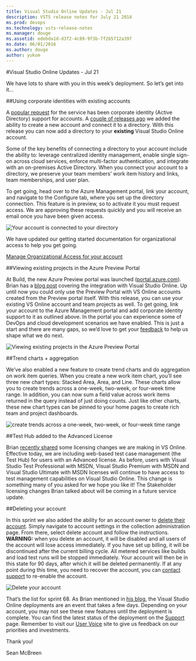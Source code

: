 ```yaml
---
title: Visual Studio Online Updates - Jul 21
description: VSTS release notes for July 21 2014
ms.prod: devops
ms.technology: vsts-release-notes
ms.manager: douge
ms.assetid: edebda1d-d3f2-4c89-9f3b-7f2b5712a397
ms.date: 06/01/2016
ms.author: douge
author: yukom
---
```


#Visual Studio Online Updates - Jul 21

We have lots to share with you in this week’s deployment. So let’s get into it…

##Using corporate identities with existing accounts

A [popular request](http://visualstudio.uservoice.com/forums/121579-visual-studio/suggestions/2605763-adfs-federated-authentication-for-visual-studio-on) for the service has been corporate identity (Active Directory) support for accounts. A [couple of releases ago](may-20-team-services.md) we added the ability to create a new account and connect it to a directory. With this release you can now add a directory to your **existing** Visual Studio Online account.

Some of the key benefits of connecting a directory to your account include the ability to: leverage centralized identity management, enable single sign-on across cloud services, enforce multi-factor authentication, and integrate with an on-premises Active Directory. When you connect your account to a directory, we preserve your team members’ work item history and links, team memberships, and user plan.

To get going, head over to the Azure Management portal, link your account, and navigate to the Configure tab, where you set up the directory connection. This feature is in preview, so to activate it you must request access. We are approving these requests quickly and you will receive an email once you have been given access.

![Your account is connected to your directory](_img/7_21_01.png)

We have updated our getting started documentation for organizational access to help you get going.

[Manage Organizational Access for your account](/vsts/manage-organization-access-for-your-account-vs)

##Viewing existing projects in the Azure Preview Portal

At Build, the new Azure Preview portal was launched ([portal.azure.com](http://portal.azure.com/)). Brian has a [blog post](http://blogs.msdn.com/b/bharry/archive/2014/04/03/visual-studio-online-integration-in-the-azure-portal.aspx) covering the integration with Visual Studio Online. Up until now you could only use the Preview Portal with VS Online accounts created from the Preview portal itself. With this release, you can use your existing VS Online account and team projects as well. To get going, link your account to the Azure Management portal and add corporate identity support to it as outlined above. In the portal you can experience some of DevOps and cloud development scenarios we have enabled. This is just a start and there are many gaps, so we’d love to get your [feedback](http://feedback.azure.com/forums/223579-windows-azure-portal-preview) to help us shape what we do next.

![Viewing existing projects in the Azure Preview Portal](_img/7_21_02.png)

##Trend charts + aggregation

We’ve also enabled a new feature to create trend charts and do aggregation on work item queries. When you create a new work item chart, you’ll see three new chart types: Stacked Area, Area, and Line. These charts allow you to create trends across a one-week, two-week, or four-week time range. In addition, you can now sum a field value across work items returned in the query instead of just doing counts. Just like other charts, these new chart types can be pinned to your home pages to create rich team and project dashboards.

![create trends across a one-week, two-week, or four-week time range](_img/7_21_03.png)

##Test Hub added to the Advanced License

Brian [recently shared](http://blogs.msdn.com/b/bharry/archive/2014/07/09/upcoming-vs-online-licensing-changes.aspx) some licensing changes we are making in VS Online. Effective today, we are including web-based test case management (the Test Hub) for users with an Advanced license. As before, users with Visual Studio Test Professional with MSDN, Visual Studio Premium with MSDN and Visual Studio Ultimate with MSDN licenses will continue to have access to test management capabilities on Visual Studio Online. This change is something many of you asked for we hope you like it! The Stakeholder licensing changes Brian talked about will be coming in a future service update.

##Deleting your account

In this sprint we also added the ability for an account owner to [delete their account](/vsts/delete-your-account-vs). Simply navigate to account settings in the collection administration page. From there, select delete account and follow the instructions. **WARNING:** when you delete an account, it will be disabled and all users of the account will lose access immediately. If you have set up billing, it will be discontinued after the current billing cycle. All metered services like builds and load test runs will be stopped immediately. Your account will then be in this state for 90 days, after which it will be deleted permanently. If at any point during this time, you need to recover the account, you can [contact support](https://visualstudio.microsoft.com/en-us/support/cloud-services-assisted-support-vs) to re-enable the account.

![Delete your account](_img/7_21_04.png)

That’s the list for sprint 68. As Brian mentioned in [his blog](http://blogs.msdn.com/b/bharry/archive/2014/05/01/visual-studio-online-update-may-1st.aspx), the Visual Studio Online deployments are an event that takes a few days. Depending on your account, you may not see these new features until the deployment is complete. You can find the latest status of the deployment on the [Support](https://visualstudio.microsoft.com/support/support-overview-vs) page. Remember to visit our [User Voice](https://visualstudio.uservoice.com/forums/330519-vso) site to give us feedback on our priorities and investments.

Thank you!

Sean McBreen


















